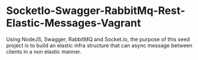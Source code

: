 # SocketIo-Swagger-RabbitMq-Rest-Elastic-Messages-Vagrant
Using NodeJS, Swagger, RabbitMQ and Socket.io, the purpose of this seed project is to build an elastic infra structure that can async message between clients in a non elastic manner.
